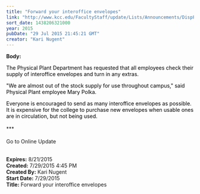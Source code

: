 ```yaml
---
title: "Forward your interoffice envelopes"
link: "http://www.kcc.edu/FacultyStaff/update/Lists/Announcements/DispForm.aspx?ID=1991"
sort_date: 1438206321000
year: 2015
pubDate: "29 Jul 2015 21:45:21 GMT"
creator: "Kari Nugent"
---
```


<div><b>Body:</b> <div class="ExternalClass8440343F17B8438FB0005A7210D39A6F"><p><span style="color:#000000">​</span><span style="color:#000000">The Physical Plant Department has requested that all employees check their supply of interoffice envelopes and turn in any extras.</span></p>
<p><span style="color:#000000">&quot;We are almost out of the stock supply for use throughout campus,&quot; said Physical Plant employee Mary Polka.  </span></p>
<p><span style="color:#000000">Everyone is encouraged to send as many interoffice envelopes as possible. It is expensive for the college to purchase new envelopes when usable ones are in circulation, but not being used.<br /></span><br style="color:#000000" />***<br /><br />Go to Online Update<br /><br /></p></div></div>
<div><b>Expires:</b> 8/21/2015</div>
<div><b>Created:</b> 7/29/2015 4:45 PM</div>
<div><b>Created By:</b> Kari Nugent</div>
<div><b>Start Date:</b> 7/29/2015</div>
<div><b>Title:</b> Forward your interoffice envelopes</div>
